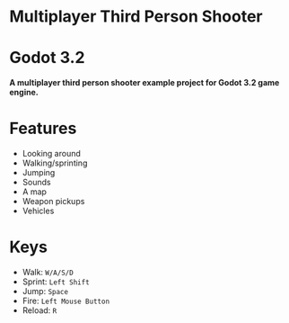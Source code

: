 # Multiplayer Third Person Shooter

Godot 3.2
=========

**A multiplayer third person shooter example project for Godot 3.2 game engine.**

Features
========

- Looking around
- Walking/sprinting
- Jumping
- Sounds
- A map
- Weapon pickups
- Vehicles

Keys
====

- Walk: `W/A/S/D`
- Sprint: `Left Shift`
- Jump: `Space`
- Fire: `Left Mouse Button`
- Reload: `R`
